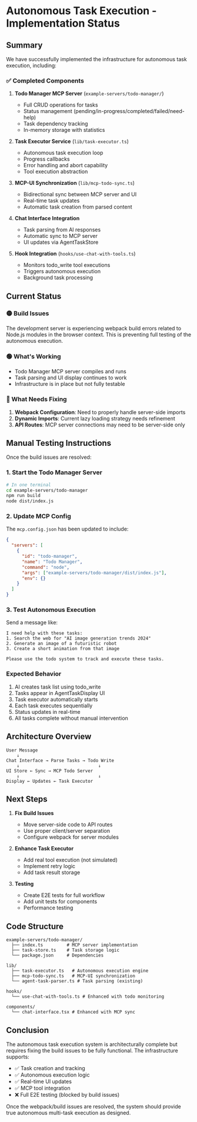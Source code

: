 # Autonomous Task Execution - Implementation Status

## Summary

We have successfully implemented the infrastructure for autonomous task execution, including:

### ✅ Completed Components

1. **Todo Manager MCP Server** (`example-servers/todo-manager/`)
   - Full CRUD operations for tasks
   - Status management (pending/in-progress/completed/failed/need-help)
   - Task dependency tracking
   - In-memory storage with statistics

2. **Task Executor Service** (`lib/task-executor.ts`)
   - Autonomous task execution loop
   - Progress callbacks
   - Error handling and abort capability
   - Tool execution abstraction

3. **MCP-UI Synchronization** (`lib/mcp-todo-sync.ts`)
   - Bidirectional sync between MCP server and UI
   - Real-time task updates
   - Automatic task creation from parsed content

4. **Chat Interface Integration**
   - Task parsing from AI responses
   - Automatic sync to MCP server
   - UI updates via AgentTaskStore

5. **Hook Integration** (`hooks/use-chat-with-tools.ts`)
   - Monitors todo_write tool executions
   - Triggers autonomous execution
   - Background task processing

## Current Status

### 🟡 Build Issues
The development server is experiencing webpack build errors related to Node.js modules in the browser context. This is preventing full testing of the autonomous execution.

### 🟢 What's Working
- Todo Manager MCP server compiles and runs
- Task parsing and UI display continues to work
- Infrastructure is in place but not fully testable

### 🔴 What Needs Fixing
1. **Webpack Configuration**: Need to properly handle server-side imports
2. **Dynamic Imports**: Current lazy loading strategy needs refinement
3. **API Routes**: MCP server connections may need to be server-side only

## Manual Testing Instructions

Once the build issues are resolved:

### 1. Start the Todo Manager Server
```bash
# In one terminal
cd example-servers/todo-manager
npm run build
node dist/index.js
```

### 2. Update MCP Config
The `mcp.config.json` has been updated to include:
```json
{
  "servers": [
    {
      "id": "todo-manager",
      "name": "Todo Manager",
      "command": "node",
      "args": ["example-servers/todo-manager/dist/index.js"],
      "env": {}
    }
  ]
}
```

### 3. Test Autonomous Execution
Send a message like:
```
I need help with these tasks:
1. Search the web for "AI image generation trends 2024"
2. Generate an image of a futuristic robot
3. Create a short animation from that image

Please use the todo system to track and execute these tasks.
```

### Expected Behavior
1. AI creates task list using todo_write
2. Tasks appear in AgentTaskDisplay UI
3. Task executor automatically starts
4. Each task executes sequentially
5. Status updates in real-time
6. All tasks complete without manual intervention

## Architecture Overview

```
User Message
    ↓
Chat Interface → Parse Tasks → Todo Write
    ↓                              ↓
UI Store ← Sync → MCP Todo Server
    ↓                              ↓
Display ← Updates ← Task Executor
```

## Next Steps

1. **Fix Build Issues**
   - Move server-side code to API routes
   - Use proper client/server separation
   - Configure webpack for server modules

2. **Enhance Task Executor**
   - Add real tool execution (not simulated)
   - Implement retry logic
   - Add task result storage

3. **Testing**
   - Create E2E tests for full workflow
   - Add unit tests for components
   - Performance testing

## Code Structure

```
example-servers/todo-manager/
  ├── index.ts         # MCP server implementation
  ├── task-store.ts    # Task storage logic
  └── package.json     # Dependencies

lib/
  ├── task-executor.ts   # Autonomous execution engine
  ├── mcp-todo-sync.ts   # MCP-UI synchronization
  └── agent-task-parser.ts # Task parsing (existing)

hooks/
  └── use-chat-with-tools.ts # Enhanced with todo monitoring

components/
  └── chat-interface.tsx # Enhanced with MCP sync
```

## Conclusion

The autonomous task execution system is architecturally complete but requires fixing the build issues to be fully functional. The infrastructure supports:

- ✅ Task creation and tracking
- ✅ Autonomous execution logic
- ✅ Real-time UI updates
- ✅ MCP tool integration
- ❌ Full E2E testing (blocked by build issues)

Once the webpack/build issues are resolved, the system should provide true autonomous multi-task execution as designed.